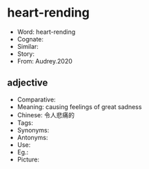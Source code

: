 # heart-rending

- Word: heart-rending
- Cognate: 
- Similar: 
- Story: 
- From: Audrey.2020

## adjective

- Comparative: 
- Meaning: causing feelings of great sadness
- Chinese: 令人悲痛的
- Tags: 
- Synonyms: 
- Antonyms: 
- Use: 
- Eg.: 
- Picture: 

